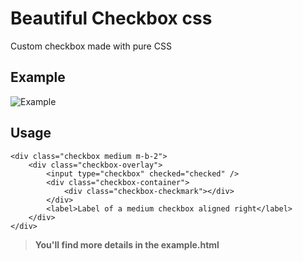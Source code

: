 # Beautiful Checkbox css
Custom checkbox made with pure CSS

## Example
![Example](https://shurimages.com/u/S9mkz.png)

## Usage

```
<div class="checkbox medium m-b-2">
	<div class="checkbox-overlay">
		<input type="checkbox" checked="checked" />
		<div class="checkbox-container">
			<div class="checkbox-checkmark"></div>
		</div>
		<label>Label of a medium checkbox aligned right</label>
	</div>
</div>
```

> **You'll find more details in the example.html**